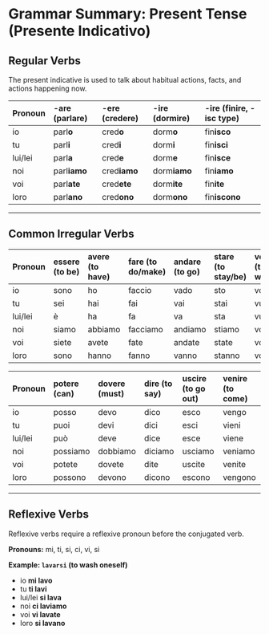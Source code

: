 
# Grammar Summary: Present Tense (Presente Indicativo)

## Regular Verbs

The present indicative is used to talk about habitual actions, facts, and actions happening now.

| Pronoun | -are (parlare) | -ere (credere) | -ire (dormire) | -ire (finire, -isc type) |
| :------ | :------------- | :------------- | :------------- | :----------------------- |
| io      | parl**o**      | cred**o**      | dorm**o**      | fin**isco**              |
| tu      | parl**i**      | cred**i**      | dorm**i**      | fin**isci**              |
| lui/lei | parl**a**      | cred**e**      | dorm**e**      | fin**isce**              |
| noi     | parl**iamo**   | cred**iamo**   | dorm**iamo**   | fin**iamo**              |
| voi     | parl**ate**    | cred**ete**    | dorm**ite**    | fin**ite**               |
| loro    | parl**ano**    | cred**ono**    | dorm**ono**    | fin**iscono**            |

--- 

## Common Irregular Verbs

| Pronoun | essere (to be) | avere (to have) | fare (to do/make) | andare (to go) | stare (to stay/be) | volere (to want) |
| :------ | :------------- | :-------------- | :---------------- | :------------- | :----------------- | :--------------- |
| io      | sono           | ho              | faccio            | vado           | sto                | voglio           |
| tu      | sei            | hai             | fai               | vai            | stai               | vuoi             |
| lui/lei | è              | ha              | fa                | va             | sta                | vuole            |
| noi     | siamo          | abbiamo         | facciamo          | andiamo        | stiamo             | vogliamo         |
| voi     | siete          | avete           | fate              | andate         | state              | volete           |
| loro    | sono           | hanno           | fanno             | vanno          | stanno             | vogliono         |

| Pronoun | potere (can) | dovere (must) | dire (to say) | uscire (to go out) | venire (to come) |
| :------ | :----------- | :------------ | :------------ | :----------------- | :--------------- |
| io      | posso        | devo          | dico          | esco               | vengo            |
| tu      | puoi         | devi          | dici          | esci               | vieni            |
| lui/lei | può          | deve          | dice          | esce               | viene            |
| noi     | possiamo     | dobbiamo      | diciamo       | usciamo            | veniamo          |
| voi     | potete       | dovete        | dite          | uscite             | venite           |
| loro    | possono      | devono        | dicono        | escono             | vengono          |

---

## Reflexive Verbs

Reflexive verbs require a reflexive pronoun before the conjugated verb.

**Pronouns:** mi, ti, si, ci, vi, si

**Example: `lavarsi` (to wash oneself)**
*   io **mi lavo**
*   tu **ti lavi**
*   lui/lei **si lava**
*   noi **ci laviamo**
*   voi **vi lavate**
*   loro **si lavano**
